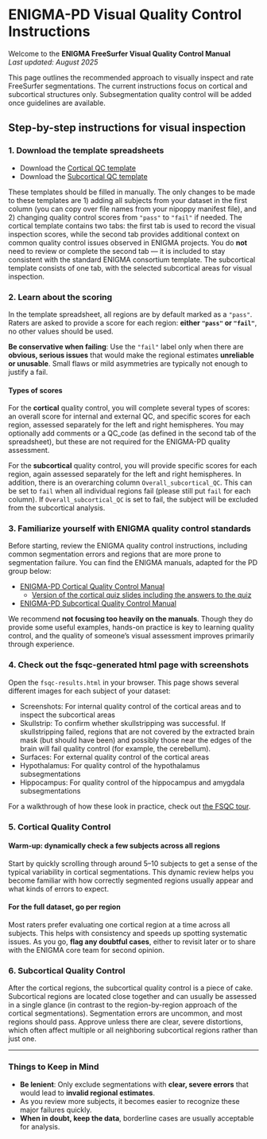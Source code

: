 # ENIGMA-PD Visual Quality Control Instructions

Welcome to the **ENIGMA FreeSurfer Visual Quality Control Manual**  
*Last updated: August 2025*

This page outlines the recommended approach to visually inspect and rate FreeSurfer segmentations. The current instructions focus on cortical and subcortical structures only. Subsegmentation quality control will be added once guidelines are available.

## Step-by-step instructions for visual inspection

### 1. Download the template spreadsheets
- Download the [Cortical QC template](./ENIGMA-PD_Cortical_QC_Template.xlsx/)
- Download the [Subcortical QC template](./ENIGMA-PD_Subcortical_QC_Template.xlsx)

These templates should be filled in manually. The only changes to be made to these templates are 1) adding all subjects from your dataset in the first column (you can copy over file names from your nipoppy manifest file), and 2) changing quality control scores from `"pass"` to `"fail"` if needed. The cortical template contains two tabs: the first tab is used to record the visual inspection scores, while the second tab provides additional context on common quality control issues observed in ENIGMA projects.  You do **not** need to review or complete the second tab — it is included to stay consistent with the standard ENIGMA consortium template. The subcortical template consists of one tab, with the selected subcortical areas for visual inspection.

### 2. Learn about the scoring

  In the template spreadsheet, all regions are by default marked as a `"pass"`. Raters are asked to provide a score for each region: **either `"pass"` or `"fail"`**, no other values should be used.
  
  **Be conservative when failing**: Use the `"fail"` label only when there are **obvious, serious issues** that would make the regional estimates **unreliable or unusable**.  Small flaws or mild asymmetries are typically not enough to justify a fail. 

#### Types of scores
For the **cortical** quality control, you will complete several types of scores: an overall score for internal and external QC, and specific scores for each region, assessed separately for the left and right hemispheres. You may optionally add comments or a QC_code (as defined in the second tab of the spreadsheet), but these are not required for the ENIGMA-PD quality assessment.

For the **subcortical** quality control, you will provide specific scores for each region, again assessed separately for the left and right hemispheres. In addition, there is an overarching column `Overall_subcortical_QC`. This can be set to `fail` when all individual regions fail (please still put `fail` for each column). If `Overall_subcortical_QC` is set to fail, the subject will be excluded from the subcortical analysis.

### 3. Familiarize yourself with ENIGMA quality control standards

Before starting, review the ENIGMA quality control instructions, including common segmentation errors and regions that are more prone to segmentation failure. You can find the ENIGMA manuals, adapted for the PD group below:
- [ENIGMA-PD Cortical Quality Control Manual](./Cortical_QC_ENIGMA-PD_July25.pdf)
  - [Version of the cortical quiz slides including the answers to the quiz](./Cortical_QC_ENIGMA-PD_July25_quiz_answers.pdf)
- [ENIGMA-PD Subcortical Quality Control Manual](./Subcortical_QC_ENIGMA-PD_July25.pdf)

We recommend **not focusing too heavily on the manuals**. Though they do provide some useful examples, hands-on practice is key to learning quality control, and the quality of someone’s visual assessment improves primarily through experience.

### 4. Check out the fsqc-generated html page with screenshots

Open the `fsqc-results.html` in your browser. This page shows several different images for each subject of your dataset:
- Screenshots: For internal quality control of the cortical areas and to inspect the subcortical areas
- Skullstrip: To confirm whether skullstripping was successful. If skullstripping failed, regions that are not covered by the extracted brain mask (but should have been) and possibly those near the edges of the brain will fail quality control (for example, the cerebellum). 
- Surfaces: For external quality control of the cortical areas
- Hypothalamus: For quality control of the hypothalamus subsegmentations
- Hippocampus: For quality control of the hippocampus and amygdala subsegmentations

For a walkthrough of how these look in practice, check out [the FSQC tour](./fsqc_tour_ENIGMA-PD.pdf).

### 5. Cortical Quality Control

#### Warm-up: dynamically check a few subjects across all regions
Start by quickly scrolling through around 5–10 subjects to get a sense of the typical variability in cortical segmentations. This dynamic review helps you become familiar with how correctly segmented regions usually appear and what kinds of errors to expect.

#### For the full dataset, go per region  
Most raters prefer evaluating one cortical region at a time across all subjects. This helps with consistency and speeds up spotting systematic issues. As you go, **flag any doubtful cases**, either to revisit later or to share with the ENIGMA core team for second opinion.

### 6. Subcortical Quality Control
After the cortical regions, the subcortical quality control is a piece of cake. Subcortical regions are located close together and can usually be assessed in a single glance (in contrast to the region-by-region approach of the cortical segmentations). Segmentation errors are uncommon, and most regions should pass. Approve unless there are clear, severe distortions, which often affect multiple or all neighboring subcortical regions rather than just one.

---

### Things to Keep in Mind

- **Be lenient**: Only exclude segmentations with **clear, severe errors** that would lead to **invalid regional estimates**.  
- As you review more subjects, it becomes easier to recognize these major failures quickly.  
- **When in doubt, keep the data**, borderline cases are usually acceptable for analysis.